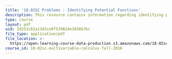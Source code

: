 ```yaml
---
title: '18.02SC Problems : Identifying Potential Functions'
description: This resource contains information regarding identifying potential functions.
type: course
layout: pdf
uid: 2d231c82a1183ce0f529824e1858b7bc
file_type: application/pdf
file_location: >-
  https://open-learning-course-data-production.s3.amazonaws.com/18-02sc-multivariable-calculus-fall-2010/2d231c82a1183ce0f529824e1858b7bc_MIT18_02SC_pb_63_quest.pdf
course_id: 18-02sc-multivariable-calculus-fall-2010
---
```

